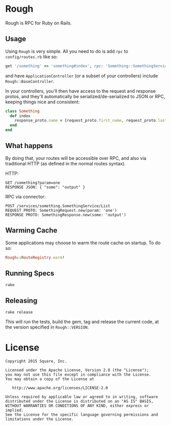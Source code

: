 # Rough

Rough is RPC for Ruby on Rails.

## Usage

Using `Rough` is very simple.  All you need to do is add `rpc` to
`config/routes.rb` like so:

``` ruby
get '/something' => 'something#index', rpc: 'Something::SomethingService#list'
```

and have `ApplicationController` (or a subset of your controllers) include
`Rough::BaseController`.

In your controllers, you'll then have access to the request and response protos,
and they'll automatically be serialized/de-serialized to JSON or RPC, keeping
things nice and consistent:

``` ruby
class Something
  def index
    response_proto.name = [request_proto.first_name, request_proto.last_name].join(' ')
  end
end
```

## What happens

By doing that, your routes will be accessible over RPC, and also via traditional
HTTP (as defined in the normal routes syntax).

HTTP:

```
GET /something?param=one
RESPONSE JSON: { "some": "output" }
```

RPC via connector:

```
POST /services/something.SomethingService/List
REQUEST PROTO: SomethingRequest.new(param: 'one')
RESPONSE PROTO: SomethingResponse.new(some: 'output')
```

## Warming Cache

Some applications may choose to warm the route cache on startup.  To do so:

``` ruby
Rough::RouteRegistry.warm!
```

## Running Specs

`rake`

## Releasing

`rake release`

This will run the tests, build the gem, tag and release the current code,
at the version specified in `Rough::VERSION`.

License
=======

    Copyright 2015 Square, Inc.

    Licensed under the Apache License, Version 2.0 (the "License");
    you may not use this file except in compliance with the License.
    You may obtain a copy of the License at

       http://www.apache.org/licenses/LICENSE-2.0

    Unless required by applicable law or agreed to in writing, software
    distributed under the License is distributed on an "AS IS" BASIS,
    WITHOUT WARRANTIES OR CONDITIONS OF ANY KIND, either express or implied.
    See the License for the specific language governing permissions and
    limitations under the License.
